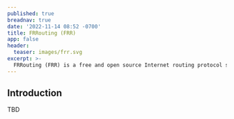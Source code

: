 ```yaml
---
published: true
breadnav: true
date: '2022-11-14 08:52 -0700'
title: FRRouting (FRR)
app: false
header:
  teaser: images/frr.svg
excerpt: >-
  FRRouting (FRR) is a free and open source Internet routing protocol suite for Linux and Unix platforms. It implements BGP, OSPF, RIP, IS-IS, PIM, LDP, BFD, Babel, PBR, OpenFabric and VRRP, with alpha support for EIGRP and NHRP. FRR is the routing stack used by default in SONiC.
---
```


## Introduction

TBD
